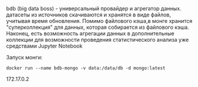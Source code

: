bdb (big data boss) - универсальный провайдер и агрегатор данных.
датасеты из источников скачиваются и хранятся в виде файлов,
учитывая время обновления.
Помимо файлового кэша,в монге хранится "суперколлекция" для данных,
которая собирается из файлового кэша. Наконец,
есть возможность агрегации данных в дополнительные коллекции для
возможности проведения статистического анализа уже
средствами Jupyter Notebook

Запуск монги:

	docker run --name bdb-mongo -v data:/data/db -d mongo:latest

172.17.0.2